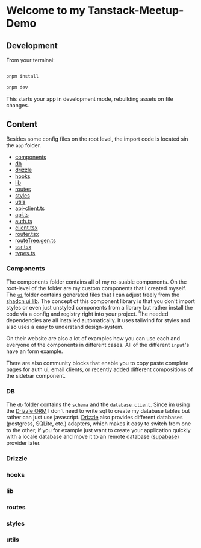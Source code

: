 # Welcome to my Tanstack-Meetup-Demo

## Development

From your terminal:


```sh

pnpm install

pnpm dev

```  

This starts your app in development mode, rebuilding assets on file changes.

## 

## Content

Besides some config files on the root level, the import code is located sin the `app` folder.  

- [components](#components)
- [db](#db)
- [drizzle](#drizzle)
- [hooks](#hooks)
- [lib](#lib)
- [routes](#routes)
- [styles](#styles)
- [utils](#utils)
- [api-client.ts](#api-client.ts)
- [api.ts](#api.ts)
- [auth.ts](#auth.ts)
- [client.tsx](#client.tsx)
- [router.tsx](#router.tsx)
- [routeTree.gen.ts](#routeTree.gen.ts)
- [ssr.tsx](#ssr.tsx)
- [types.ts](#types.ts)


### Components

The components folder contains all of my re-suable components. On the root-level of the folder are my custom components that I created myself. The [`ui`](./app/components/ui) folder contains generated files that I can adjust freely from the [shadcn ui lib](https://ui.shadcn.com). The concept of this component library is that you don't import styles or even just unstyled components from a library but rather install the code via a config and registry right into your project. The needed dependencies are all installed automatically. It uses tailwind for styles and also uses a easy to understand design-system. 

On their website are also a lot of examples how you can use each and everyone of the components in different cases. All of the different `input`'s have an form example. 

There are also community blocks that enable you to copy paste complete pages for auth ui, email clients, or recently added different compositions of the sidebar component.

### DB

The `db` folder contains the [`schema`](./app/db/schema.ts) and the  [`database client`](./app/db/index.ts). Since im using the [Drizzle ORM](https://orm.drizzle.team/) I don't need to write sql to create my database tables but rather can just use javascript. [Drizzle](https://orm.drizzle.team/) also provides different databases (postgress, SQLite, etc.) adapters, which makes it easy to switch from one to the other, if you for example just want to create your application quickly with a locale database and move it to an remote database ([supabase](https://supabase.com/)) provider later.

### Drizzle

### hooks

### lib

### routes

### styles

### utils
